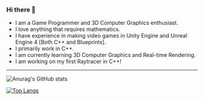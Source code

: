### Hi there 👋
- I am a Game Programmer and 3D Computer Graphics enthusiast.
- I love anything that requires mathematics.
- I have experience in making video games in Unity Engine and Unreal Engine 4 [Both C++ and Blueprints].
- I primarily work in C++.
- I am currently learning 3D Computer Graphics and Real-time Rendering.
- I am working on my first Raytracer in C++!
---
![Anurag's GitHub stats](https://github-readme-stats.vercel.app/api?username=aditya-c2512&count_private=true&show_icons=true&theme=nord)

[![Top Langs](https://github-readme-stats.vercel.app/api/top-langs/?username=aditya-c2512&theme=nord)](https://github.com/anuraghazra/github-readme-stats)
<!--
**aditya-c2512/aditya-c2512** is a ✨ _special_ ✨ repository because its `README.md` (this file) appears on your GitHub profile.

Here are some ideas to get you started:

- 🔭 I’m currently working on ...
- 🌱 I’m currently learning ...
- 👯 I’m looking to collaborate on ...
- 🤔 I’m looking for help with ...
- 💬 Ask me about ...
- 📫 How to reach me: ...
- 😄 Pronouns: ...
- ⚡ Fun fact: ...
-->
